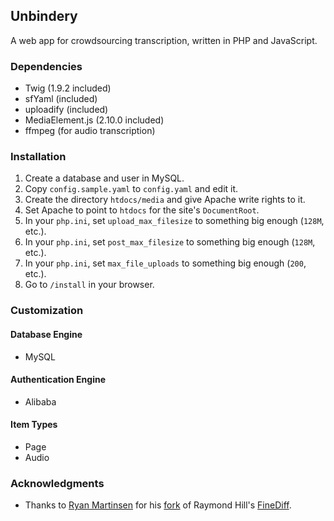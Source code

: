 ## Unbindery

A web app for crowdsourcing transcription, written in PHP and JavaScript.

### Dependencies

* Twig (1.9.2 included)
* sfYaml (included)
* uploadify (included)
* MediaElement.js (2.10.0 included)
* ffmpeg (for audio transcription)

### Installation

1. Create a database and user in MySQL.
2. Copy `config.sample.yaml` to `config.yaml` and edit it.
3. Create the directory `htdocs/media` and give Apache write rights to it.
4. Set Apache to point to `htdocs` for the site's `DocumentRoot`.
5. In your `php.ini`, set `upload_max_filesize` to something big enough (`128M`, etc.).
6. In your `php.ini`, set `post_max_filesize` to something big enough (`128M`, etc.).
7. In your `php.ini`, set `max_file_uploads` to something big enough (`200`, etc.).
8. Go to `/install` in your browser.

### Customization

#### Database Engine

* MySQL

#### Authentication Engine

* Alibaba

#### Item Types

* Page
* Audio

### Acknowledgments

* Thanks to [Ryan Martinsen](http://twitter.com/popthestack) for his [fork](https://github.com/popthestack/PHP-FineDiff) of Raymond Hill's [FineDiff](https://github.com/gorhill/PHP-FineDiff).
